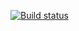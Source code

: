 [![Build status](https://ci.appveyor.com/api/projects/status/t22d3flb36o39ktx/branch/main?svg=true)](https://ci.appveyor.com/project/ArthurQAJun/seleniumhomework/branch/main)